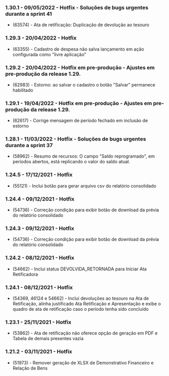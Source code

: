 ### 1.30.1 - 09/05/2022 - Hotfix - Soluções de bugs urgentes durante a sprint 41
* (63574) -  Ata de retificação: Duplicação de devolução ao tesouro

### 1.29.3 - 20/04/2022 - Hotfix
* (63355) - Cadastro de despesa não salva lançamento em ação configurada como "livre aplicação"

### 1.29.2 - 20/04/2022 - Hotfix em pre-produção - Ajustes em pre-produção da release 1.29.
* (62983) - Estorno: ao salvar o cadastro o botão "Salvar" permanece habilitado

### 1.29.1 - 19/04/2022 - Hotfix em pre-produção - Ajustes em pre-produção da release 1.29.
* (62617) - Corrige mensagem de período fechado em inclusão de estorno

### 1.28.1 - 11/03/2022 - Hotfix - Soluções de bugs urgentes durante a sprint 37
* (58962) - Resumo de recursos: O campo "Saldo reprogramado", em períodos abertos, está replicando o valor do saldo atual. 

### 1.24.5 - 17/12/2021 - Hotfix
* (55121) - Inclui botão para gerar arquivo csv do relatório consolidado

### 1.24.4 - 09/12/2021 - Hotfix
* (54736) - Correção condição para exibir botão de download da prévia do relatório consolidado

### 1.24.3 - 09/12/2021 - Hotfix
* (54736) - Correção condição para exibir botão de download da prévia do relatório consolidado

### 1.24.2 - 08/12/2021 - Hotfix
* (54662) - Inclui status DEVOLVIDA_RETORNADA para Iniciar Ata Retificadora

### 1.24.1 - 08/12/2021 - Hotfix
* (54369, 46124 e 54662) - Inclui devoluções ao tesouro na Ata de Retificação, alinha justificado Ata Retificação e Apresentação e exibe o quadro de ata de retificação caso o período tenha sido concluído

### 1.23.1 - 25/11/2021 - Hotfix
* (53862) - Ata de retificação não oferece opção de geração em PDF e Tabela de demais presentes vazia

### 1.21.2 - 03/11/2021 - Hotfix
* (51973) - Remover geração de XLSX de Demonstrativo Financeiro e Relação de Bens

